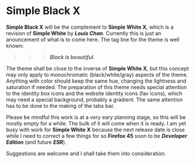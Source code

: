 # Simple Black X
**Simple Black X** will be the complement to **Simple White X**, which is a revision of **Simple White** by ***Louis Chan***.
Currently this is just an anouncement of what is to come here. The tag line for the theme is well known:

>>>   ***Black is beautiful.***

The theme shall be close to the inverse of **Simple White X**, but this concept may only apply to monochromatic (black/white/gray) aspects of the theme.  Anything with color should keep the same hue, changing the lightness and saturation if needed.  The preparation of this theme needs special attention to the identity box icons and the website identity icons (fav icons), which may need a special background, probably a gradient. The same attention has to be done to the making of the tabs bar.

Please be mindful this work is at a very eary planning stage, so this will be mostly empty for a while.  The bulk of it will come when it is ready.  I am yet busy with work for **Simple White X** because the next release date is close while I need to correct a few things for so **Firefox 45** soon to be ***Developer Edition*** (and future ***ESR***).

Suggestions are welcome and I shall take them into consideration.
